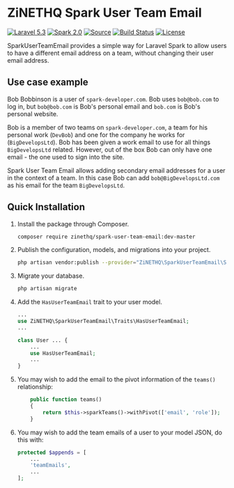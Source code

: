 # ZiNETHQ Spark User Team Email

[![Laravel 5.3](https://img.shields.io/badge/Laravel-5.3-orange.svg?style=flat-square)](http://laravel.com)
[![Spark 2.0](https://img.shields.io/badge/Spark-2.0-orange.svg?style=flat-square)](https://spark.laravel.com)
[![Source](http://img.shields.io/badge/source-zinethq/spark--team--email-blue.svg?style=flat-square)](https://github.com/zinethq/spark-team-email)
[![Build Status](https://travis-ci.org/ZiNETHQ/spark-team-email.svg?branch=master)](https://travis-ci.org/ZiNETHQ/spark-team-email)
[![License](http://img.shields.io/badge/license-MIT-brightgreen.svg?style=flat-square)](https://tldrlegal.com/license/mit-license)

SparkUserTeamEmail provides a simple way for Laravel Spark to allow users to have a different email address on a team, without changing their user email address.

## Use case example
Bob Bobbinson is a user of `spark-developer.com`. Bob uses `bob@bob.com` to log in, but `bob@bob.com` is Bob's personal email and `bob.com` is Bob's personal website.

Bob is a member of two teams on `spark-developer.com`, a team for his personal work (`DevBob`) and one for the company he works for (`BigDevelopsLtd`). Bob has been given a work email to use for all things `BigDevelopsLtd` related. However, out of the box Bob can only have one email - the one used to sign into the site.

Spark User Team Email allows adding secondary email addresses for a user in the context of a team. In this case Bob can add `bob@BigDevelopsLtd.com` as his email for the team `BigDevelopsLtd`.

## Quick Installation

1. Install the package through Composer.

    ```bash
    composer require zinethq/spark-user-team-email:dev-master
    ```

1. Publish the configuration, models, and migrations into your project.

    ```bash
    php artisan vendor:publish --provider="ZiNETHQ\SparkUserTeamEmail\SparkUserTeamEmailServiceProvider"
    ```

1. Migrate your database.

    ```bash
    php artisan migrate
    ```

1. Add the `HasUserTeamEmail` trait to your user model.

    ```PHP
    ...
    use ZiNETHQ\SparkUserTeamEmail\Traits\HasUserTeamEmail;
    ...

    class User ... {
        ...
        use HasUserTeamEmail;
        ...
    }
    ```

1. You may wish to add the email to the pivot information of the `teams()` relationship:

    ```PHP
        public function teams()
        {
            return $this->sparkTeams()->withPivot(['email', 'role']);
        }
    ```

1. You may wish to add the team emails of a user to your model JSON, do this with:

    ```PHP
    protected $appends = [
        ...
        'teamEmails',
        ...
    ];
    ```
